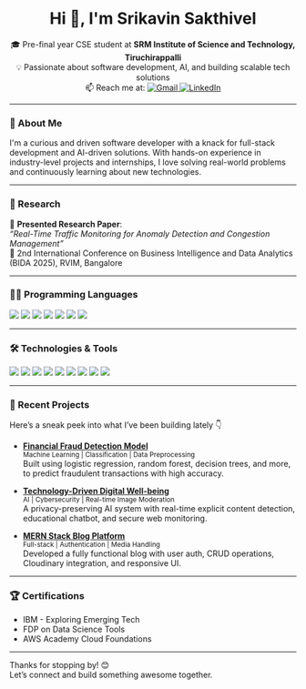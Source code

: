 <h1 align="center">Hi 👋, I'm Srikavin Sakthivel</h1>
<p align="center">
  🎓 Pre-final year CSE student at <b>SRM Institute of Science and Technology, Tiruchirappalli</b><br>
  💡 Passionate about software development, AI, and building scalable tech solutions<br>
  📫 Reach me at: 
<a href="mailto:srikavin1103@gmail.com">
  <img src="https://img.shields.io/badge/Gmail-D14836?style=for-the-badge&logo=gmail&logoColor=white" alt="Gmail">
</a>
<a href="https://www.linkedin.com/in/srikavin-sakthivel/" target="_blank">
  <img src="https://img.shields.io/badge/LinkedIn-0077B5?style=for-the-badge&logo=linkedin&logoColor=white" alt="LinkedIn">
</a>
</p>

---

### 🚀 About Me

I'm a curious and driven software developer with a knack for full-stack development and AI-driven solutions. With hands-on experience in industry-level projects and internships, I love solving real-world problems and continuously learning about new technologies.

---

### 🧠 Research

📘 **Presented Research Paper**:  
_“Real-Time Traffic Monitoring for Anomaly Detection and Congestion Management”_  
📍 2nd International Conference on Business Intelligence and Data Analytics (BIDA 2025), RVIM, Bangalore

---

### 🧑‍💻 Programming Languages
<p>
  <img src="https://img.shields.io/badge/Python-000?style=for-the-badge&logo=python&logoColor=white&labelColor=white"/>
  <img src="https://img.shields.io/badge/C-000?style=for-the-badge&logo=c&logoColor=white&labelColor=white"/>
  <img src="https://img.shields.io/badge/C++-000?style=for-the-badge&logo=cplusplus&logoColor=white&labelColor=white"/>
  <img src="https://img.shields.io/badge/JavaScript-000?style=for-the-badge&logo=javascript&logoColor=white&labelColor=white"/>
  <img src="https://img.shields.io/badge/HTML5-000?style=for-the-badge&logo=html5&logoColor=white&labelColor=white"/>
  <img src="https://img.shields.io/badge/CSS3-000?style=for-the-badge&logo=css3&logoColor=white&labelColor=white"/>
  <img src="https://img.shields.io/badge/SQL-000?style=for-the-badge&logo=mysql&logoColor=white&labelColor=white"/>
</p>

---

### 🛠️ Technologies & Tools
<p>
  <img src="https://img.shields.io/badge/React-000?style=for-the-badge&logo=react&logoColor=white&labelColor=white"/>
  <img src="https://img.shields.io/badge/Node.js-000?style=for-the-badge&logo=nodedotjs&logoColor=white&labelColor=white"/>
  <img src="https://img.shields.io/badge/Express.js-000?style=for-the-badge&logo=express&logoColor=white&labelColor=white"/>
  <img src="https://img.shields.io/badge/MongoDB-000?style=for-the-badge&logo=mongodb&logoColor=white&labelColor=white"/>
  <img src="https://img.shields.io/badge/Firebase-000?style=for-the-badge&logo=firebase&logoColor=white&labelColor=white"/>
  <img src="https://img.shields.io/badge/Cloudinary-000?style=for-the-badge&logo=cloudinary&logoColor=white&labelColor=white"/>
  <img src="https://img.shields.io/badge/Git-000?style=for-the-badge&logo=git&logoColor=white&labelColor=white"/>
  <img src="https://img.shields.io/badge/Machine Learning-000?style=for-the-badge&logo=scikitlearn&logoColor=white&labelColor=white"/>
  <img src="https://img.shields.io/badge/UI/UX-000?style=for-the-badge&logo=figma&logoColor=white&labelColor=white"/>
</p>

---

### 📂 Recent Projects

Here’s a sneak peek into what I’ve been building lately 👇

- **[Financial Fraud Detection Model](#)**  
  <sub>Machine Learning | Classification | Data Preprocessing</sub><br>
  Built using logistic regression, random forest, decision trees, and more, to predict fraudulent transactions with high accuracy.

- **[Technology-Driven Digital Well-being](#)**  
  <sub>AI | Cybersecurity | Real-time Image Moderation</sub><br>
  A privacy-preserving AI system with real-time explicit content detection, educational chatbot, and secure web monitoring.

- **[MERN Stack Blog Platform](#)**  
  <sub>Full-stack | Authentication | Media Handling</sub><br>
  Developed a fully functional blog with user auth, CRUD operations, Cloudinary integration, and responsive UI.

---

### 🏆 Certifications

- IBM - Exploring Emerging Tech  
- FDP on Data Science Tools  
- AWS Academy Cloud Foundations

---

Thanks for stopping by! 😊  
Let’s connect and build something awesome together.
